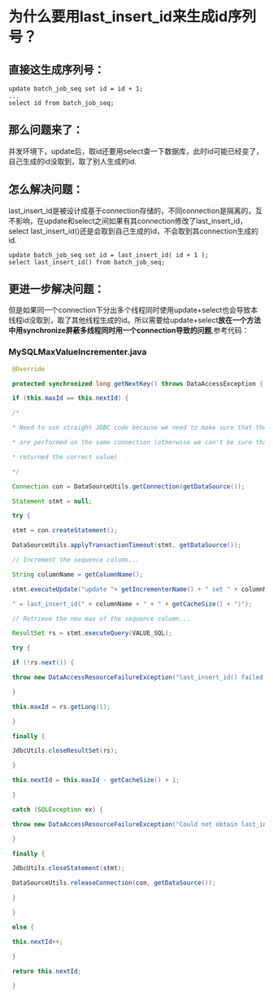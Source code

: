 # 为什么要用last\_insert\_id来生成id序列号？

## 直接这生成序列号：

```
update batch_job_seq set id = id + 1;
...
select id from batch_job_seq;
```

## **那么问题来了：**

并发环境下，update后，取id还要用select查一下数据库，此时id可能已经变了，自己生成的id没取到，取了别人生成的id.

## **怎么解决问题：**

last\_insert\_id是被设计成基于connection存储的，不同connection是隔离的，互不影响，在update和select之间如果有其connection修改了last\_insert\_id，select last\_insert\_id\(\)还是会取到自己生成的id，不会取到其connection生成的id.

```
update batch_job_seq set id = last_insert_id( id + 1 );
select last_insert_id() from batch_job_seq;
```

## 更进一步解决问题：

但是如果同一个connection下分出多个线程同时使用update+select也会导致本线程id没取到，取了其他线程生成的id。所以需要给update+select**放在一个方法中用synchronize屏蔽多线程同时用一个connection导致的问题**,参考代码：

### MySQLMaxValueIncrementer.java

```java
 @Override

 protected synchronized long getNextKey() throws DataAccessException {

 if (this.maxId == this.nextId) {

 /*

 * Need to use straight JDBC code because we need to make sure that the insert and select

 * are performed on the same connection (otherwise we can't be sure that last_insert_id()

 * returned the correct value)

 */

 Connection con = DataSourceUtils.getConnection(getDataSource());

 Statement stmt = null;

 try {

 stmt = con.createStatement();

 DataSourceUtils.applyTransactionTimeout(stmt, getDataSource());

 // Increment the sequence column...

 String columnName = getColumnName();

 stmt.executeUpdate("update "+ getIncrementerName() + " set " + columnName +

 " = last_insert_id(" + columnName + " + " + getCacheSize() + ")");

 // Retrieve the new max of the sequence column...

 ResultSet rs = stmt.executeQuery(VALUE_SQL);

 try {

 if (!rs.next()) {

 throw new DataAccessResourceFailureException("last_insert_id() failed after executing an update");

 }

 this.maxId = rs.getLong(1);

 }

 finally {

 JdbcUtils.closeResultSet(rs);

 }

 this.nextId = this.maxId - getCacheSize() + 1;

 }

 catch (SQLException ex) {

 throw new DataAccessResourceFailureException("Could not obtain last_insert_id()", ex);

 }

 finally {

 JdbcUtils.closeStatement(stmt);

 DataSourceUtils.releaseConnection(con, getDataSource());

 }

 }

 else {

 this.nextId++;

 }

 return this.nextId;

 }



```

